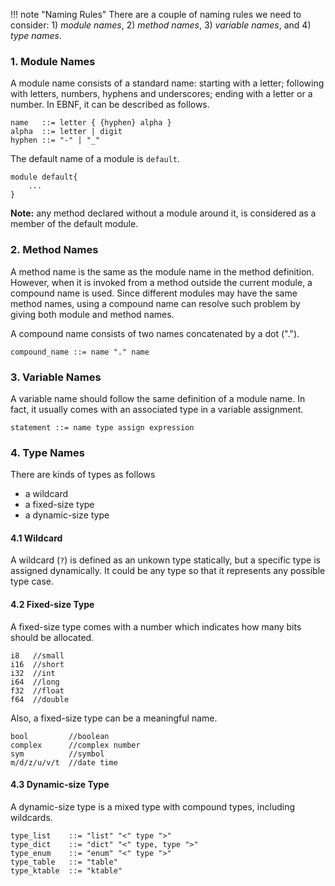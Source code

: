 <!--## Naming-->

!!! note "Naming Rules"
    There are a couple of naming rules we need to consider: 1) *module names*, 2)
    *method names*, 3) *variable names*, and 4) *type names*.

### 1. Module Names

A module name consists of a standard name: starting with a letter; following
with letters, numbers, hyphens and underscores; ending with a letter or a
number. In EBNF, it can be described as follows.

```no-highlight
name   ::= letter { {hyphen} alpha }
alpha  ::= letter | digit
hyphen ::= "-" | "_"
```

The default name of a module is `default`.

```no-highlight
module default{
    ...
}
```

**Note:** any method declared without a module around it, is considered as a
member of the default module.

### 2. Method Names

A method name is the same as the module name in the method definition.
However, when it is invoked from a method outside the current module, a
compound name is used.  Since different modules may have the same method
names, using a compound name can resolve such problem by giving both module
and method names.

A compound name consists of two names concatenated by a dot (".").

```no-highlight
compound_name ::= name "." name
```

### 3. Variable Names

A variable name should follow the same definition of a module name.
In fact, it usually comes with an associated type in a variable assignment.

```no-highlight
statement ::= name type assign expression
```

### 4. Type Names

There are kinds of types as follows

- a wildcard
- a fixed-size type
- a dynamic-size type

#### 4.1 Wildcard

A wildcard (`?`) is defined as an unkown type statically, but a specific type
is assigned dynamically.  It could be any type so that it represents any
possible type case.

#### 4.2 Fixed-size Type

A fixed-size type comes with a number which indicates how many bits should be
allocated.

```no-highlight
i8   //small
i16  //short
i32  //int
i64  //long
f32  //float
f64  //double
```

Also, a fixed-size type can be a meaningful name.

```no-highlight
bool         //boolean
complex      //complex number
sym          //symbol
m/d/z/u/v/t  //date time
```

#### 4.3 Dynamic-size Type

A dynamic-size type is a mixed type with compound types, including wildcards.

```no-highlight
type_list    ::= "list" "<" type ">"
type_dict    ::= "dict" "<" type, type ">"
type_enum    ::= "enum" "<" type ">"
type_table   ::= "table"
type_ktable  ::= "ktable"
```

